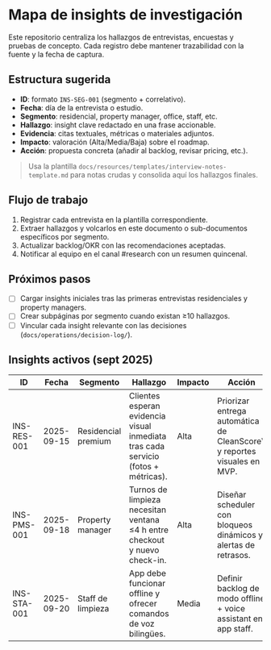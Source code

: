 # Mapa de insights de investigación

Este repositorio centraliza los hallazgos de entrevistas, encuestas y pruebas de concepto. Cada registro debe mantener trazabilidad con la fuente y la fecha de captura.

## Estructura sugerida

- **ID**: formato `INS-SEG-001` (segmento + correlativo).
- **Fecha**: día de la entrevista o estudio.
- **Segmento**: residencial, property manager, office, staff, etc.
- **Hallazgo**: insight clave redactado en una frase accionable.
- **Evidencia**: citas textuales, métricas o materiales adjuntos.
- **Impacto**: valoración (Alta/Media/Baja) sobre el roadmap.
- **Acción**: propuesta concreta (añadir al backlog, revisar pricing, etc.).

> Usa la plantilla `docs/resources/templates/interview-notes-template.md` para notas crudas y consolida aquí los hallazgos finales.

## Flujo de trabajo

1. Registrar cada entrevista en la plantilla correspondiente.
2. Extraer hallazgos y volcarlos en este documento o sub-documentos específicos por segmento.
3. Actualizar backlog/OKR con las recomendaciones aceptadas.
4. Notificar al equipo en el canal #research con un resumen quincenal.

## Próximos pasos

- [ ] Cargar insights iniciales tras las primeras entrevistas residenciales y property managers.
- [ ] Crear subpáginas por segmento cuando existan ≥10 hallazgos.
- [ ] Vincular cada insight relevante con las decisiones (`docs/operations/decision-log/`).

## Insights activos (sept 2025)

| ID | Fecha | Segmento | Hallazgo | Impacto | Acción |
|----|-------|----------|----------|---------|--------|
| INS-RES-001 | 2025-09-15 | Residencial premium | Clientes esperan evidencia visual inmediata tras cada servicio (fotos + métricas). | Alta | Priorizar entrega automática de CleanScore™ y reportes visuales en MVP. |
| INS-PMS-001 | 2025-09-18 | Property manager | Turnos de limpieza necesitan ventana ≤4 h entre checkout y nuevo check-in. | Alta | Diseñar scheduler con bloqueos dinámicos y alertas de retrasos. |
| INS-STA-001 | 2025-09-20 | Staff de limpieza | App debe funcionar offline y ofrecer comandos de voz bilingües. | Media | Definir backlog de modo offline + voice assistant en app staff. |
